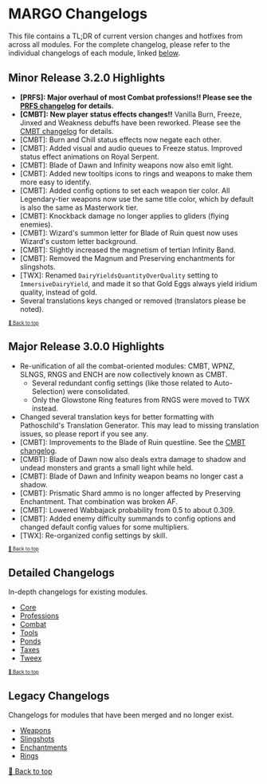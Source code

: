 ﻿# MARGO Changelogs

This file contains a TL;DR of current version changes and hotfixes from across all modules. For the complete changelog, please refer to the individual changelogs of each module, linked [below](#detailed-changelogs).

## Minor Release 3.2.0 Highlights

* **[PRFS]: Major overhaul of most Combat professions!! Please see the [PRFS changelog](./Modules/Professions/CHANGELOG.md) for details.**
* **[CMBT]: New player status effects changes!!** Vanilla Burn, Freeze, Jinxed and Weakness debuffs have been reworked. Please see the [CMBT changelog](./Modules/Professions/CHANGELOG.md) for details.
* [CMBT]: Burn and Chill status effects now negate each other.
* [CMBT]: Added visual and audio queues to Freeze status. Improved status effect animations on Royal Serpent.
* [CMBT]: Blade of Dawn and Infinity weapons now also emit light.
* [CMBT]: Added new tooltips icons to rings and weapons to make them more easy to identify.
* [CMBT]: Added config options to set each weapon tier color. All Legendary-tier weapons now use the same title color, which by default is also the same as Masterwork tier.
* [CMBT]: Knockback damage no longer applies to gliders (flying enemies).
* [CMBT]: Wizard's summon letter for Blade of Ruin quest now uses Wizard's custom letter background.
* [CMBT]: Slightly increased the magnetism of tertian Infinity Band.
* [CMBT]: Removed the Magnum and Preserving enchantments for slingshots.
* [TWX]: Renamed `DairyYieldsQuantityOverQuality` setting to `ImmersiveDairyYield`, and made it so that Gold Eggs always yield iridium quality, instead of gold.
* Several translations keys changed or removed (translators please be noted).

<sup><sup>[🔼 Back to top](#margo-changelogs)</sup></sup>

## Major Release 3.0.0 Highlights

* Re-unification of all the combat-oriented modules: CMBT, WPNZ, SLNGS, RNGS and ENCH are now collectively known as CMBT.
    * Several redundant config settings (like those related to Auto-Selection) were consolidated.
    * Only the Glowstone Ring features from RNGS were moved to TWX instead.
* Changed several translation keys for better formatting with Pathoschild's Translation Generator. This may lead to missing translation issues, so please report if you see any.
* [CMBT]: Improvements to the Blade of Ruin questline. See the [CMBT changelog](Modules/Combat/CHANGELOG.md#3_0_0).
* [CMBT]: Blade of Dawn now also deals extra damage to shadow and undead monsters and grants a small light while held.
* [CMBT]: Blade of Dawn and Infinity weapon beams no longer cast a shadow.
* [CMBT]: Prismatic Shard ammo is no longer affected by Preserving Enchantment. That combination was broken AF.
* [CMBT]: Lowered Wabbajack probability from 0.5 to about 0.309.
* [CMBT]: Added enemy difficulty summands to config options and changed default config values for some multipliers.
* [TWX]: Re-organized config settings by skill.

<sup><sup>[🔼 Back to top](#margo-changelogs)</sup></sup>

## Detailed Changelogs

In-depth changelogs for existing modules.

* [Core](Modules/Core/CHANGELOG.md)
* [Professions](Modules/Professions/CHANGELOG.md)
* [Combat](Modules/Combat/CHANGELOG.md)
* [Tools](Modules/Tools/CHANGELOG.md)
* [Ponds](Modules/Ponds/CHANGELOG.md)
* [Taxes](Modules/Taxes/CHANGELOG.md)
* [Tweex](Modules/Tweex/CHANGELOG.md)

<sup><sup>[🔼 Back to top](#margo-changelogs)</sup></sup>

## Legacy Changelogs

Changelogs for modules that have been merged and no longer exist.

* [Weapons](Modules/Combat/resources/legacy/CHANGELOG_WPNZ.md)
* [Slingshots](Modules/Combat/resources/legacy/CHANGELOG_SLNGS.md)
* [Enchantments](Modules/Combat/resources/legacy/CHANGELOG_ENCH.md)
* [Rings](Modules/Combat/resources/legacy/CHANGELOG_RNGS.md)

[🔼 Back to top](#margo-changelogs)